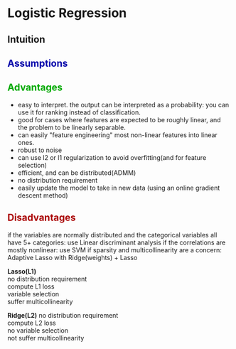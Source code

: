 # Logistic Regression
## Intuition  



<h2 style="color:#00A">Assumptions</h2>  

<h2 style="color:#0A0">Advantages</h2>  

- easy to interpret. the output can be interpreted as a probability: you can use it for ranking instead of classification.  
- good for cases where features are expected to be roughly linear, and the problem to be linearly separable.  
- can easily "feature engineering" most non-linear features into linear ones.  
- robust to noise  
- can use l2 or l1 regularization to avoid overfitting(and for feature selection)  
- efficient, and can be distributed(ADMM)    
- no distribution requirement  
- easily update the model to take in new data (using an online gradient descent method)  

<h2 style="color:#A00">Disadvantages</h2>
if the variables are normally distributed and the categorical variables all have 5+ categories: use Linear discriminant analysis  
if the correlations are mostly nonlinear: use SVM  
if sparsity and multicollinearity are a concern: Adaptive Lasso with Ridge(weights) + Lasso 

**Lasso(L1)**  
no distribution requirement  
compute L1 loss  
variable selection  
suffer multicollinearity  

**Ridge(L2)** 
no distribution requirement   
compute L2 loss   
no variable selection  
not suffer multicollinearity  

 
